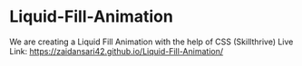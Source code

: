 # Liquid-Fill-Animation
We are creating a Liquid Fill Animation with the help of CSS (Skillthrive)
Live Link: https://zaidansari42.github.io/Liquid-Fill-Animation/
